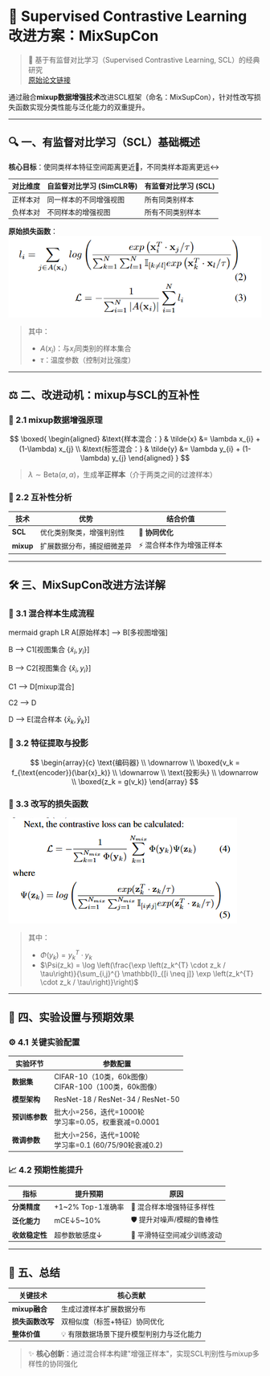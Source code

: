 # 🚀 Supervised Contrastive Learning 改进方案：MixSupCon  

> 📄 基于有监督对比学习（Supervised Contrastive Learning, SCL）的经典研究  
> [原始论文链接](https://proceedings.neurips.cc/paper_files/paper/2020/file/d89a66c7c80a29b1bdbab0f2a1a94af8-Paper.pdf)  

通过融合**mixup数据增强技术**改进SCL框架（命名：MixSupCon），针对性改写损失函数实现分类性能与泛化能力的双重提升。  

---

## 🔍 一、有监督对比学习（SCL）基础概述  

**核心目标**：使同类样本特征空间距离更近🔗，不同类样本距离更远↔️  

| 对比维度 | 自监督对比学习 (SimCLR等) | 有监督对比学习 (SCL) |
|---------|--------------------------|----------------------|
| 正样本对 | 同一样本的不同增强视图 | 所有同类别样本 |
| 负样本对 | 不同样本的增强视图 | 所有不同类别样本 |

**原始损失函数**：
![原始有监督对比损失](https://github.com/Try-nothing/MixSupCon/blob/main/figures/SupCon_loss.png)
> 其中：  
> - $A(x_i)$：与$x_i$同类别的样本集合  
> - $\tau$：温度参数（控制对比强度）  

---

## ⚖️ 二、改进动机：mixup与SCL的互补性  

### 🔧 2.1 mixup数据增强原理
$$
\boxed{
\begin{aligned}
&\text{样本混合：} & \tilde{x} &= \lambda x_{i} + (1-\lambda) x_{j} \\
&\text{标签混合：} & \tilde{y} &= \lambda y_{i} + (1-\lambda) y_{j}
\end{aligned}
}
$$
> $\lambda \sim \text{Beta}(\alpha,\alpha)$，生成**半正样本**（介于两类之间的过渡样本）  

### 💎 2.2 互补性分析  
| 技术 | 优势 | 结合价值 |
|------|------|----------|
| **SCL** | 优化类别聚类，增强判别性 | 🔄 **协同优化** |
| **mixup** | 扩展数据分布，捕捉细微差异 | ⚡️ 混合样本作为增强正样本 |

---

## 🛠️ 三、MixSupCon改进方法详解  

### 📌 3.1 混合样本生成流程
mermaid
graph LR
A[原始样本] --> B[多视图增强]

B --> C1[视图集合 $\{\tilde{x}_i, y_i\}$] 

B --> C2[视图集合 $\{\hat{x}_i, y_i\}$]

C1 --> D[mixup混合]

C2 --> D

D --> E[混合样本 $\{\bar{x}_k, \bar{y}_k\}$]


### 🧬 3.2 特征提取与投影  
$$
\begin{array}{c}
\text{编码器} \\
\downarrow \\
\boxed{v_k = f_{\text{encoder}}(\bar{x}_k)} \\
\downarrow \\
\text{投影头} \\
\downarrow \\
\boxed{z_k = g(v_k)}
\end{array}
$$

### 📐 3.3 改写的损失函数  
![改进的有监督对比损失](https://github.com/Try-nothing/MixSupCon/blob/main/figures/MixSupCon_loss.png)
> 其中：  
> - $\Phi(y_k) = y_k^{T} \cdot y_k$  
> - $\Psi(z_k) = \log \left(\frac{\exp \left(z_k^{T} \cdot z_k / \tau\right)}{\sum_{i,j}^{} \mathbb{I}_{[i \neq j]} \exp \left(z_k^{T} \cdot z_k / \tau\right)}\right)$

---

## 🔬 四、实验设置与预期效果  

### ⚙️ 4.1 关键实验配置  
| 实验环节       | 参数配置 |
|----------------|----------|
| **数据集**     | CIFAR-10（10类，60k图像）<br>CIFAR-100（100类，60k图像） |
| **模型架构**   | ResNet-18 / ResNet-34 / ResNet-50 |
| **预训练参数** | 批大小=256，迭代=1000轮<br>学习率=0.05，权重衰减=0.0001 |
| **微调参数**   | 批大小=256，迭代=100轮<br>学习率=0.1 (60/75/90轮衰减0.2) |

### 📈 4.2 预期性能提升  
| 指标 | 提升预期 | 原因 |
|------|----------|------|
| **分类精度** | +1~2% Top-1准确率 | 🧩 混合样本增强特征多样性 |
| **泛化能力** | mCE↓5~10% | 🛡️ 提升对噪声/模糊的鲁棒性 |
| **收敛稳定性** | 超参数敏感度↓ | 🌊 平滑特征空间减少训练波动 |

---

## 🎯 五、总结  

| 关键技术 | 核心贡献 |
|----------|----------|
| **mixup融合** | 生成过渡样本扩展数据分布 |
| **损失函数改写** | 双相似度（标签+特征）协同优化 |
| **整体价值** | 💡 有限数据场景下提升模型判别力与泛化能力 |

> ✨ **核心创新**：通过混合样本构建"增强正样本"，实现SCL判别性与mixup多样性的协同强化

